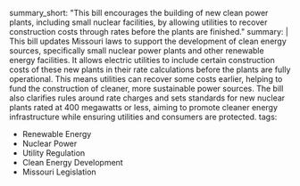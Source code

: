 summary_short: "This bill encourages the building of new clean power plants, including small nuclear facilities, by allowing utilities to recover construction costs through rates before the plants are finished."
summary: |
  This bill updates Missouri laws to support the development of clean energy sources, specifically small nuclear power plants and other renewable energy facilities. It allows electric utilities to include certain construction costs of these new plants in their rate calculations before the plants are fully operational. This means utilities can recover some costs earlier, helping to fund the construction of cleaner, more sustainable power sources. The bill also clarifies rules around rate charges and sets standards for new nuclear plants rated at 400 megawatts or less, aiming to promote cleaner energy infrastructure while ensuring utilities and consumers are protected.
tags:
  - Renewable Energy
  - Nuclear Power
  - Utility Regulation
  - Clean Energy Development
  - Missouri Legislation
